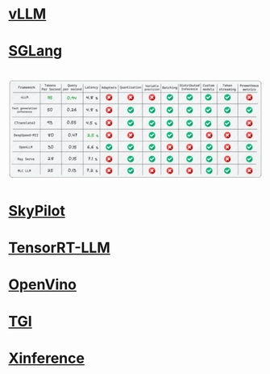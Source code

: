 
# [vLLM](https://github.com/linkedin/Liger-Kernel)

# [SGLang](https://github.com/sgl-project/sglang)

# ![img.png](images/img.png)

# [SkyPilot](https://github.com/skypilot-org/skypilot)
# [TensorRT-LLM](https://github.com/NVIDIA/TensorRT-LLM) 
# [OpenVino](https://github.com/openvinotoolkit/openvino)
# [TGI](https://github.com/huggingface/text-generation-inference)
# [Xinference](https://inference.readthedocs.io/)